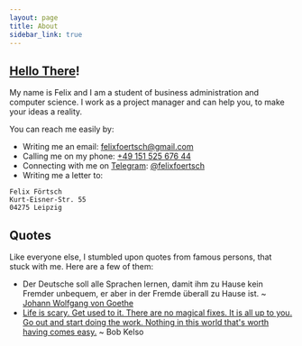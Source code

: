 ```yaml
---
layout: page
title: About
sidebar_link: true
---
```


## [Hello There](https://reddit.com/r/PrequelMemes/)!

My name is Felix and I am a student of business administration and computer science. I work as a project manager and can help you, to make your ideas a reality.

You can reach me easily by:
- Writing me an email: [felixfoertsch@gmail.com](mailto:felixfoertsch@gmail.com)
- Calling me on my phone: [+49 151 525 676 44](tel:+4915152567644)
- Connecting with me on [Telegram](https://telegram.org): [@felixfoertsch](http://telegram.me/felixfoertsch)
- Writing me a letter to:
```
Felix Förtsch
Kurt-Eisner-Str. 55
04275 Leipzig
```

## Quotes

Like everyone else, I stumbled upon quotes from famous persons, that stuck with me. Here are a few of them:

- Der Deutsche soll alle Sprachen lernen, damit ihm zu Hause kein Fremder unbequem, er aber in der Fremde überall zu Hause ist. ~ [Johann Wolfgang von Goethe](https://en.wikipedia.org/wiki/Johann_Wolfgang_von_Goethe)
- [Life is scary. Get used to it. There are no magical fixes. It is all up to you. Go out and start doing the work. Nothing in this world that's worth having comes easy.](https://www.youtube.com/watch?v=89xUz9fZBXA) ~ Bob Kelso